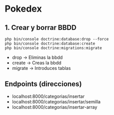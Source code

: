 # Pokedex

## 1. Crear y borrar BBDD

```console
php bin/console doctrine:database:drop --force
php bin/console doctrine:database:create
php bin/console doctrine:migrations:migrate
```
- drop -> Eliminas la bbdd
- create -> Creas la bbdd
- migrate -> Introduces tablas

## Endpoints (direcciones)
- localhost:8000/categorias/insertar
- localhost:8000/categorias/insertar/semilla
- localhost:8000/categorias/insertar-array
